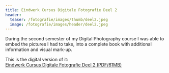 ```yaml
---
title: Eindwerk Cursus Digitale Fotografie Deel 2
header:
  teaser: /fotografie/images/thumb/deel2.jpeg
  image: /fotografie/images/header/deel2.jpeg
---
```


During the second semester of my Digital Photography course I was able to embed the pictures I had to take, into a complete book with additional information and visual mark-up.

This is the digital version of it:  
[Eindwerk Cursus Digitale Fotografie Deel 2 (PDF/61MB)](https://www.dropbox.com/s/j952mnzo9gsn6co/eindwerk2.pdf)
